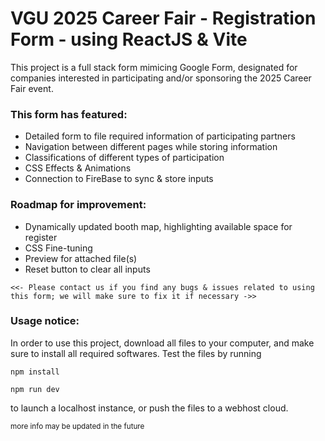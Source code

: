 # VGU 2025 Career Fair - Registration Form - using ReactJS & Vite

This project is a full stack form mimicing Google Form, designated for companies interested in participating and/or sponsoring the 2025 Career Fair event.

### This form has featured:
- Detailed form to file required information of participating partners
- Navigation between different pages while storing information
- Classifications of different types of participation
- CSS Effects & Animations
- Connection to FireBase to sync & store inputs

### Roadmap for improvement:
- Dynamically updated booth map, highlighting available space for register
- CSS Fine-tuning
- Preview for attached file(s)
- Reset button to clear all inputs

```
<<- Please contact us if you find any bugs & issues related to using this form; we will make sure to fix it if necessary ->>
```

### Usage notice:
In order to use this project, download all files to your computer, and make sure to install all required softwares.
Test the files by running
```
npm install
```
```
npm run dev
```
to launch a localhost instance, or push the files to a webhost cloud.



<sub>more info may be updated in the future</sub>
